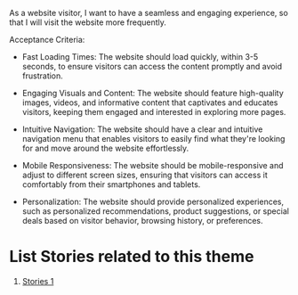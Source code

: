 As a website visitor, I want to have a seamless and engaging experience, so that I will visit the website more frequently.

Acceptance Criteria:

* Fast Loading Times: The website should load quickly, within 3-5 seconds, to ensure visitors can access the content promptly and avoid frustration.

* Engaging Visuals and Content: The website should feature high-quality images, videos, and informative content that captivates and educates visitors, keeping them engaged and interested in exploring more pages.

* Intuitive Navigation: The website should have a clear and intuitive navigation menu that enables visitors to easily find what they're looking for and move around the website effortlessly.

* Mobile Responsiveness: The website should be mobile-responsive and adjust to different screen sizes, ensuring that visitors can access it comfortably from their smartphones and tablets.

* Personalization: The website should provide personalized experiences, such as personalized recommendations, product suggestions, or special deals based on visitor behavior, browsing history, or preferences.

# List Stories related to this theme
1. [Stories 1](documentation/templates/theme/initiatives/epics/stories/tasks/task_template.md)